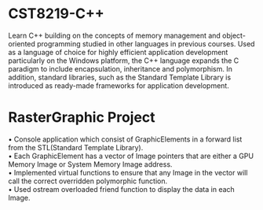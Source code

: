 # CST8219-C++
Learn C++ building on the concepts of memory management and object-oriented programming studied in other languages in previous courses. Used as a language of choice for highly efficient application development particularly on the Windows platform, the C++ language expands the C paradigm to include encapsulation, inheritance and polymorphism. In addition, standard libraries, such as the Standard Template Library is introduced as ready-made frameworks for application development.

# RasterGraphic Project
•	Console application which consist of GraphicElements in a forward list from the STL(Standard Template Library).\
•	Each GraphicElement has a vector of  Image pointers that are either a GPU Memory Image or System Memory Image address.\
•	Implemented virtual functions to ensure that any Image in the vector will call the correct overridden polymorphic function.\
•	Used ostream overloaded friend function to display the data in each Image.

